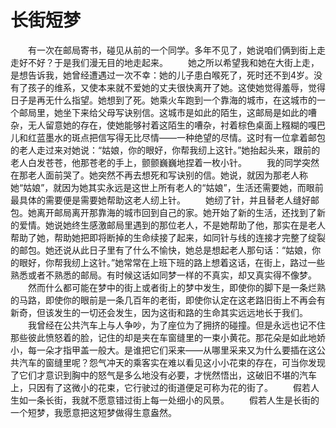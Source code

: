 # 长街短梦
　　有一次在邮局寄书，碰见从前的一个同学。多年不见了，她说咱们俩到街上走走好不好？于是我们漫无目的地走起来。 
　　她之所以希望我和她在大街上走，是想告诉我，她曾经遭遇过一次不幸：她的儿子患白喉死了，死时还不到4岁。没有了孩子的维系，又使本来就不爱她的丈夫很快离开了她。这使她觉得羞辱，觉得日子是再无什么指望。她想到了死。她乘火车跑到一个靠海的城市，在这城市的一个邮局里，她坐下来给父母写诀别信。这城市是如此的陌生，这邮局是如此的嘈杂，无人留意她的存在，使她能够衬着这陌生的嘈杂，衬着棕色桌面上糨糊的嘎巴儿和红蓝墨水的斑点把信写得无比尽情——一种绝望的尽情。这时有一位拿着邮包的老人走过来对她说：“姑娘，你的眼好，你帮我纫上这针。”她抬起头来，跟前的老人白发苍苍，他那苍老的手上，颤颤巍巍地捏着一枚小针。 
　　我的同学突然在那老人面前哭了。她突然不再去想死和写诀别的信。她说，就因为那老人称她“姑娘”，就因为她其实永远是这世上所有老人的“姑娘”，生活还需要她，而眼前最具体的需要便是需要她帮助这老人纫上针。 
　　她纫了针，并且替老人缝好邮包。她离开邮局离开那靠海的城市回到自己的家。她开始了新的生活，还找到了新的爱情。她说她终生感激邮局里遇到的那位老人，不是她帮助了他，那实在是老人帮助了她，帮助她把即将断掉的生命续接了起来，如同针与线的连接才完整了绽裂的邮包。她还说从此日子里有了什么不愉快，她总是想起老人那句话：“姑娘，你的眼好，你帮我纫上这针。”她常常在上班下班的路上想着这话，在街上，路过一些熟悉或者不熟悉的邮局。有时候这话如同梦一样的不真实，却又真实得不像梦。 
　　然而什么都可能在梦中的街上或者街上的梦中发生，即使你的脚下是一条烂熟的马路，即使你的眼前是一条几百年的老街，即使你认定在这老路旧街上不再会有新奇，但该发生的一切还会发生，因为这街和路的生命其实远远地长于我们。 
　　我曾经在公共汽车上与人争吵，为了座位为了拥挤的碰撞。但是永远也记不住那些彼此愤怒着的脸，记住的却是夹在车窗缝里的一束小黄花。那花朵是如此地娇小，每一朵才指甲盖一般大。是谁把它们采来——从哪里采来又为什么要插在这公共汽车的窗缝里呢？怨气冲天的乘客实在难以看见这小小花束的存在，可当你发现了它们才意识到胸中的怒气是多么地没有必要，才恍然悟出，这破旧不堪的汽车上，只因有了这微小的花束，它行驶过的街道便足可称为花的街了。 
　　假若人生如一条长街，我就不愿意错过街上每一处细小的风景。 
　　假若人生是长街的一个短梦，我愿意把这短梦做得生意盎然。
 